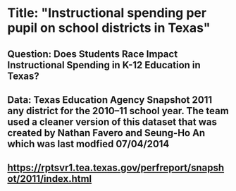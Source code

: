 # Title: "Instructional spending per pupil on school districts in Texas"
## Question: Does Students Race Impact Instructional Spending in K-12 Education in Texas?
## Data: Texas Education Agency Snapshot 2011 any district for the 2010–11 school year. The team used a cleaner version of this dataset that was created by Nathan Favero and Seung-Ho An which was last modfied 07/04/2014
## https://rptsvr1.tea.texas.gov/perfreport/snapshot/2011/index.html
